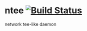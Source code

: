 ntee [![Build Status](https://travis-ci.org/presbrey/ntee.svg?branch=master)](https://travis-ci.org/presbrey/ntee)
====

network tee-like daemon
